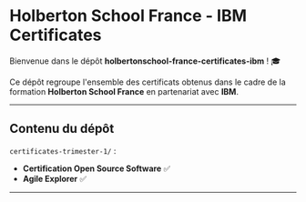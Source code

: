 # Holberton School France - IBM Certificates

Bienvenue dans le dépôt **holbertonschool-france-certificates-ibm** ! 🎓

Ce dépôt regroupe l'ensemble des certificats obtenus dans le cadre de la formation **Holberton School France** en partenariat avec **IBM**.

---

## Contenu du dépôt

`certificates-trimester-1/` :

- **Certification Open Source Software** ✅
- **Agile Explorer** ✅

---


